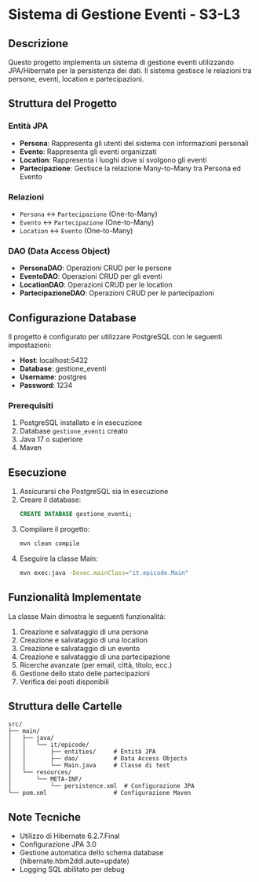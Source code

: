 # Sistema di Gestione Eventi - S3-L3

## Descrizione
Questo progetto implementa un sistema di gestione eventi utilizzando JPA/Hibernate per la persistenza dei dati. Il sistema gestisce le relazioni tra persone, eventi, location e partecipazioni.

## Struttura del Progetto

### Entità JPA
- **Persona**: Rappresenta gli utenti del sistema con informazioni personali
- **Evento**: Rappresenta gli eventi organizzati
- **Location**: Rappresenta i luoghi dove si svolgono gli eventi
- **Partecipazione**: Gestisce la relazione Many-to-Many tra Persona ed Evento

### Relazioni
- `Persona` ↔ `Partecipazione` (One-to-Many)
- `Evento` ↔ `Partecipazione` (One-to-Many)
- `Location` ↔ `Evento` (One-to-Many)

### DAO (Data Access Object)
- **PersonaDAO**: Operazioni CRUD per le persone
- **EventoDAO**: Operazioni CRUD per gli eventi
- **LocationDAO**: Operazioni CRUD per le location
- **PartecipazioneDAO**: Operazioni CRUD per le partecipazioni

## Configurazione Database

Il progetto è configurato per utilizzare PostgreSQL con le seguenti impostazioni:
- **Host**: localhost:5432
- **Database**: gestione_eventi
- **Username**: postgres
- **Password**: 1234

### Prerequisiti
1. PostgreSQL installato e in esecuzione
2. Database `gestione_eventi` creato
3. Java 17 o superiore
4. Maven

## Esecuzione

1. Assicurarsi che PostgreSQL sia in esecuzione
2. Creare il database:
   ```sql
   CREATE DATABASE gestione_eventi;
   ```
3. Compilare il progetto:
   ```bash
   mvn clean compile
   ```
4. Eseguire la classe Main:
   ```bash
   mvn exec:java -Dexec.mainClass="it.epicode.Main"
   ```

## Funzionalità Implementate

La classe Main dimostra le seguenti funzionalità:
1. Creazione e salvataggio di una persona
2. Creazione e salvataggio di una location
3. Creazione e salvataggio di un evento
4. Creazione e salvataggio di una partecipazione
5. Ricerche avanzate (per email, città, titolo, ecc.)
6. Gestione dello stato delle partecipazioni
7. Verifica dei posti disponibili

## Struttura delle Cartelle
```
src/
├── main/
│   ├── java/
│   │   └── it/epicode/
│   │       ├── entities/     # Entità JPA
│   │       ├── dao/          # Data Access Objects
│   │       └── Main.java     # Classe di test
│   └── resources/
│       └── META-INF/
│           └── persistence.xml  # Configurazione JPA
└── pom.xml                   # Configurazione Maven
```

## Note Tecniche
- Utilizzo di Hibernate 6.2.7.Final
- Configurazione JPA 3.0
- Gestione automatica dello schema database (hibernate.hbm2ddl.auto=update)
- Logging SQL abilitato per debug